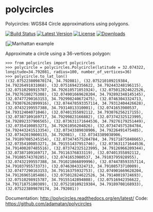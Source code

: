 polycircles
===========

Polycircles: WGS84 Circle approximations using polygons.

[![Build Status](https://travis-ci.org/adamatan/polycircles.svg?branch=master)](https://travis-ci.org/adamatan/polycircles) [![Latest Version](https://pypip.in/version/polycircles/badge.png)](https://pypi.python.org/pypi/polycircles/) [![License](https://pypip.in/license/polycircles/badge.png)](https://pypi.python.org/pypi/polycircles/) [![Downloads](https://pypip.in/download/polycircles/badge.png)](https://pypi.python.org/pypi/polycircles/)

[![Manhattan example](https://raw.githubusercontent.com/adamatan/polycircles/master/docs/_static/kml_manhattan.png)

Approximate a circle using a 36-vertices polygon:

	>>> from polycircles import polycircles
	>>> polycircle = polycircles.Polycircle(latitude = 32.074322, longitude=34.792081, radius=100, number_of_vertices=36)
	>>> polycircle.to_lat_lon()
	((32.075223809870174, 34.792081), (32.075210109219384, 34.79226491831068), (32.07516942356622, 34.792443248196115), (32.07510298915787, 34.792610571051924), (32.075012824622526, 34.79276180275308), (32.074901669628204, 34.792892348145145), (32.07477290163153, 34.792998240672475), (32.07463043324713, 34.793076262899916), (32.074478593357114, 34.79312404426628), (32.07432199557388, 34.79314013310001), (32.0741653980537, 34.79312404071046), (32.07401355892112, 34.793076256217155), (32.07387109169717, 34.79299823166882), (32.073742325123995, 34.792892337906565), (32.073631171644536, 34.79276179251449), (32.07354100853271, 34.79261056204826), (32.073474575284784, 34.792443241513354), (32.07343389038906, 34.79226491475485), (32.07342019000133, 34.792081), (32.07343389038906, 34.791897085245154), (32.073474575284784, 34.79171875848665), (32.07354100853271, 34.791551437951746), (32.073631171644536, 34.791400207485516), (32.073742325123995, 34.79126966209344), (32.07387109169717, 34.79116376833119), (32.07401355892112, 34.79108574378285), (32.0741653980537, 34.79103795928955), (32.07432199557388, 34.791021866899996), (32.074478593357114, 34.79103795573373), (32.07463043324713, 34.79108573710009), (32.07477290163153, 34.79116375932753), (32.074901669628204, 34.79126965185486), (32.075012824622526, 34.79140019724693), (32.07510298915787, 34.79155142894808), (32.07516942356622, 34.79171875180389), (32.075210109219384, 34.79189708168933), (32.075223809870174, 34.792081))

Documentation: http://polycircles.readthedocs.org/en/latest/
Code: https://github.com/adamatan/polycircles
